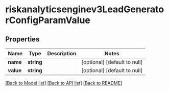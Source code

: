 # riskanalyticsenginev3LeadGeneratorConfigParamValue

## Properties
Name | Type | Description | Notes
------------ | ------------- | ------------- | -------------
**name** | **string** |  | [optional] [default to null]
**value** | **string** |  | [optional] [default to null]

[[Back to Model list]](../README.md#documentation-for-models) [[Back to API list]](../README.md#documentation-for-api-endpoints) [[Back to README]](../README.md)


